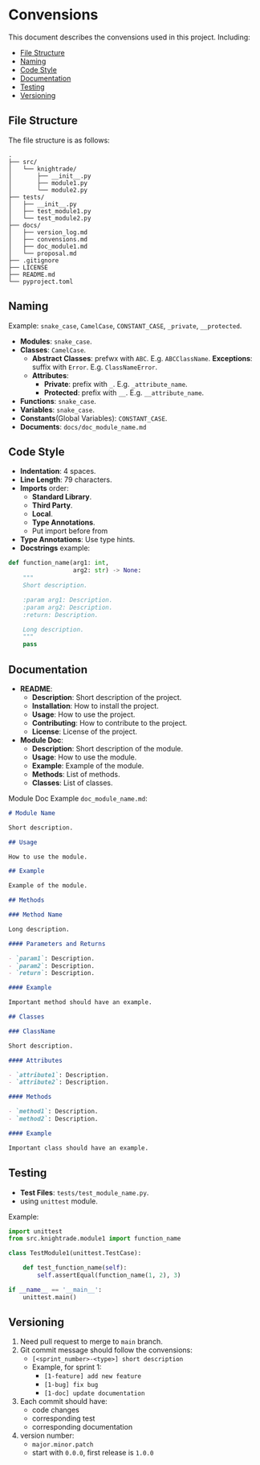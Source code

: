 # Convensions

This document describes the convensions used in this project. Including:

- [File Structure](#file-structure)
- [Naming](#naming)
- [Code Style](#code-style)
- [Documentation](#documentation)
- [Testing](#testing)
- [Versioning](#versioning)

## File Structure

The file structure is as follows:

```
.
├── src/
│   └── knightrade/
│       ├── __init__.py
│       ├── module1.py
│       └── module2.py
├── tests/
│   ├── __init__.py
│   ├── test_module1.py
│   └── test_module2.py
├── docs/
│   ├── version_log.md
│   ├── convensions.md
│   ├── doc_module1.md
│   └── proposal.md
├── .gitignore
├── LICENSE
├── README.md
└── pyproject.toml
```

## Naming

Example: `snake_case`, `CamelCase`, `CONSTANT_CASE`, `_private`, `__protected`.

- **Modules**: `snake_case`.
- **Classes**: `CamelCase`.
    - **Abstract Classes**: prefwx with `ABC`. E.g. `ABCClassName`. **Exceptions**: suffix with `Error`. E.g. `ClassNameError`.
    - **Attributes**: 
        - **Private**: prefix with `_`. E.g. `_attribute_name`.
        - **Protected**: prefix with `__`. E.g. `__attribute_name`.
- **Functions**: `snake_case`.
- **Variables**: `snake_case`.
- **Constants**(Global Variables): `CONSTANT_CASE`.
- **Documents**: `docs/doc_module_name.md`

## Code Style

- **Indentation**: 4 spaces.
- **Line Length**: 79 characters.
- **Imports** order:
    - **Standard Library**.
    - **Third Party**.
    - **Local**.
    - **Type Annotations**.
    - Put import before from
- **Type Annotations**: Use type hints.
- **Docstrings** example:

```python
def function_name(arg1: int, 
                  arg2: str) -> None:
    """
    Short description.

    :param arg1: Description.
    :param arg2: Description.
    :return: Description.

    Long description.
    """
    pass
```

## Documentation

- **README**: 
    - **Description**: Short description of the project.
    - **Installation**: How to install the project.
    - **Usage**: How to use the project.
    - **Contributing**: How to contribute to the project.
    - **License**: License of the project.
- **Module Doc**: 
    - **Description**: Short description of the module.
    - **Usage**: How to use the module.
    - **Example**: Example of the module.
    - **Methods**: List of methods.
    - **Classes**: List of classes.

Module Doc Example `doc_module_name.md`:

```markdown
# Module Name

Short description.

## Usage

How to use the module.

## Example

Example of the module.

## Methods

### Method Name

Long description.

#### Parameters and Returns

- `param1`: Description.
- `param2`: Description.
- `return`: Description.

#### Example

Important method should have an example.

## Classes

### ClassName

Short description.

#### Attributes

- `attribute1`: Description.
- `attribute2`: Description.

#### Methods

- `method1`: Description.
- `method2`: Description.

#### Example

Important class should have an example.

```

## Testing

- **Test Files**: `tests/test_module_name.py`.
- using `unittest` module.

Example:

```python
import unittest
from src.knightrade.module1 import function_name

class TestModule1(unittest.TestCase):

    def test_function_name(self):
        self.assertEqual(function_name(1, 2), 3)

if __name__ == '__main__':
    unittest.main()
```

## Versioning

1. Need pull request to merge to `main` branch.
2. Git commit message should follow the convensions:
    - `[<sprint_number>-<type>] short description`
    - Example, for sprint 1:
        - `[1-feature] add new feature`
        - `[1-bug] fix bug`
        - `[1-doc] update documentation`
3. Each commit should have:
    - code changes
    - corresponding test
    - corresponding documentation
4. version number:
    - `major.minor.patch`
    - start with `0.0.0`, first release is `1.0.0`

